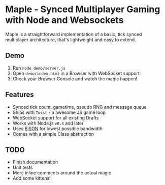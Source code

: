 Maple - Synced Multiplayer Gaming with Node and Websockets
==========================================================

Maple is a straightforward implementation of a basic, tick synced multiplayer 
architecture, that's lightweight and easy to extend.

## Demo

1. Run `node demo/server.js`
2. Open `demo/index.html` in a Browser with WebSocket support
3. Check your Browser Console and watch the magic happen!

## Features

- Synced tick count, gametime, pseudo RNG and message queue
- Ships with `Twist` - a awesome JS game loop
- WebSocket support for all existing Drafts
- Works with Node.js `v0.4` and later
- Uses [BiSON](https://github.com/BonsaiDen/BiSON.js) for lowest possible bandwidth
- Comes with a simple Class abstraction


## TODO

- Finish documentation
- Unit tests
- More inline comments around the actual magic
- Add some kittens!

